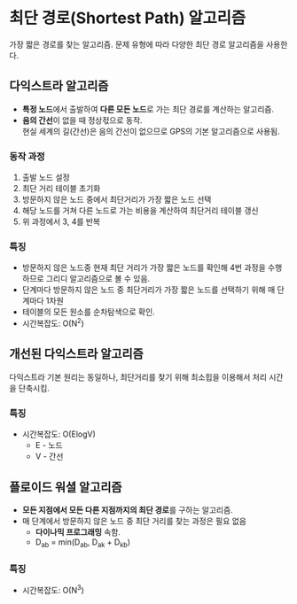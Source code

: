 # 최단 경로(Shortest Path) 알고리즘

가장 짧은 경로를 찾는 알고리즘. 문제 유형에 따라 다양한 최단 경로 알고리즘을 사용한다.

## 다익스트라 알고리즘

* **특정 노드**에서 출발하여 **다른 모든 노드**로 가는 최단 경로를 계산하는 알고리즘.
* **음의 간선**이 없을 때 정상젃으로 동작.  
현실 세계의 길(간선)은 음의 간선이 없으므로 GPS의 기본 알고리즘으로 사용됨.

### 동작 과정

1. 출발 노드 설정
2. 최단 거리 테이블 초기화
3. 방문하지 않은 노드 중에서 최단거리가 가장 짧은 노드 선택
4. 해당 노드를 거쳐 다른 노드로 가는 비용을 계산하여 최단거리 테이블 갱신
5. 위 과정에서 3, 4를 반복

### 특징

* 방문하지 않은 노드중 현재 최단 거리가 가장 짧은 노드를 확인해 4번 과정을 수행하므로 그리디 알고리즘으로 볼 수 있음.
* 단계마다 방문하지 않은 노드 중 최단거리가 가장 짧은 노드를 선택하기 위해 매 단계마다 1차원
* 테이블의 모든 원소를 순차탐색으로 확인.
* 시간복잡도: O(N<sup>2</sup>)

## 개선된 다익스트라 알고리즘

다익스트라 기본 원리는 동일하나, 최단거리를 찾기 위해 최소힙을 이용해서 처리 시간을 단축시킴.

### 특징
* 시간복잡도: O(ElogV)
  * E - 노드
  * V - 간선

## 플로이드 워셜 알고리즘

* **모든 지점에서 모든 다른 지점까지의 최단 경로**를 구하는 알고리즘.
* 매 단계에서 방문하지 않은 노드 중 최단 거리를 찾는 과정은 필요 없음
  * **다이나믹 프로그래밍** 속함.
  * D<sub>ab</sub> = min(D<sub>ab</sub>, D<sub>ak</sub> + D<sub>kb</sub>)

### 특징
* 시간복잡도: O(N<sup>3</sup>)